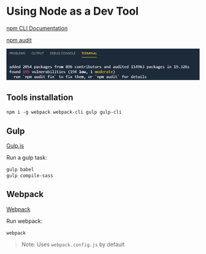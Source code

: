 # Using Node as a Dev Tool

[npm CLI Documentation](https://docs.npmjs.com/cli-documentation/)

[npm audit](https://docs.npmjs.com/cli/audit.html)

![audit](_images/npm-audit.png)

## Tools installation

```
npm i -g webpack webpack-cli gulp gulp-cli
```

## Gulp

[Gulp.js](https://gulpjs.com/)

Run a gulp task: 

```
gulp babel
gulp compile-sass
```

## Webpack

[Webpack](https://webpack.js.org/)

Run webpack: 

```
webpack
```
> Note: Uses `webpack.config.js` by default
